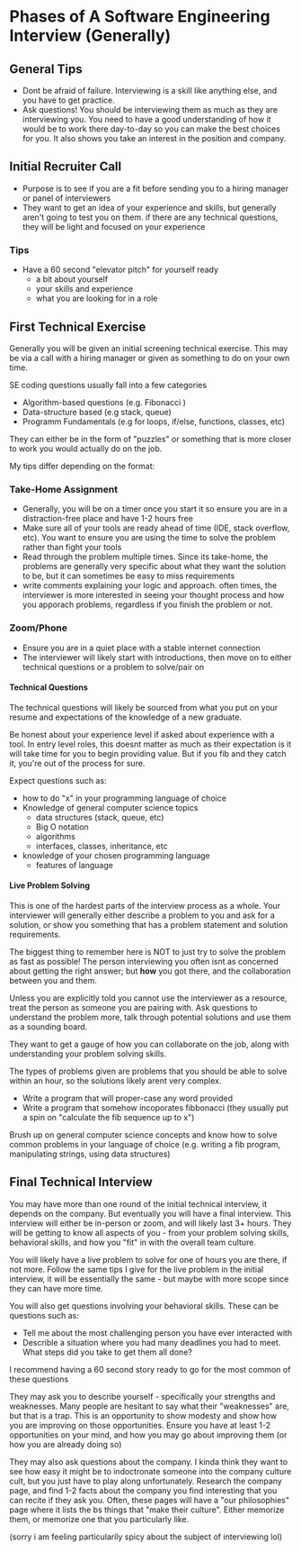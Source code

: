 # Phases of A Software Engineering Interview (Generally)

## General Tips
- Dont be afraid of failure. Interviewing is a skill like anything else, and you have to get practice.
- Ask questions! You should be interviewing them as much as they are interviewing you. You need to have a good understanding of how it would be to work there day-to-day so you can make the best choices for you. It also shows you take an interest in the position and company.

## Initial Recruiter Call

- Purpose is to see if you are a fit before sending you to a hiring manager or panel of interviewers
- They want to get an idea of your experience and skills, but generally aren't going to test you on them. if there are any technical questions, they will be light and focused on your experience

### Tips

- Have a 60 second "elevator pitch" for yourself ready
    - a bit about yourself
    - your skills and experience
    - what you are looking for in a role

## First Technical Exercise

Generally you will be given an initial screening technical exercise. This may be via a call with a hiring manager or given as something to do on your own time.

SE coding questions usually fall into a few categories

- Algorithm-based questions (e.g. Fibonacci )
- Data-structure based (e.g stack, queue)
- Programm Fundamentals (e.g for loops, if/else, functions, classes, etc)

They can either be in the form of "puzzles" or something that is more closer to work you would actually do on the job.

My tips differ depending on the format:

### Take-Home Assignment

- Generally, you will be on a timer once you start it so ensure you are in a distraction-free place and have 1-2 hours free
- Make sure all of your tools are ready ahead of time (IDE, stack overflow, etc). You want to ensure you are using the time to solve the problem rather than fight your tools
- Read through the problem multiple times. Since its take-home, the problems are generally very specific about what they want the solution to be, but it can sometimes be easy to miss requirements
- write comments explaining your logic and approach. often times, the interviewer is more interested in seeing your thought process and how you apporach problems, regardless if you finish the problem or not.

### Zoom/Phone

- Ensure you are in a quiet place with a stable internet connection
- The interviewer will likely start with introductions, then move on to either technical questions or a problem to solve/pair on

#### Technical Questions

The technical questions will likely be sourced from what you put on your resume and expectations of the knowledge of a new graduate. 

Be honest about your experience level if asked about experience with a tool. In entry level roles, this doesnt matter as much as their expectation is it will take time for you to begin providing value. But if you fib and they catch it, you're out of the process for sure.

Expect questions such as:

- how to do "x" in your programming language of choice
- Knowledge of general computer science topics
    - data structures (stack, queue, etc)
    - Big O notation
    - algorithms
    - interfaces, classes, inheritance, etc
- knowledge of your chosen programming language
    - features of language

#### Live Problem Solving

This is one of the hardest parts of the interview process as a whole. Your interviewer will generally either describe a problem to you and ask for a solution, or show you something that has a problem statement and solution requirements.

The biggest thing to remember here is NOT to just try to solve the problem as fast as possible! The person interviewing you often isnt as concerned about getting the right answer; but **how** you got there, and the collaboration between you and them.

Unless you are explicitly told you cannot use the interviewer as a resource, treat the person as someone you are pairing with. Ask questions to understand the problem more, talk through potential solutions and use them as a sounding board.

They want to get a gauge of how you can collaborate on the job, along with understanding your problem solving skills.

The types of problems given are problems that you should be able to solve within an hour, so the solutions likely arent very complex.

- Write a program that will proper-case any word provided
- Write a program that somehow incoporates fibbonacci (they usually put a spin on "calculate the fib sequence up to x")

Brush up on general computer science concepts and know how to solve common problems in your language of choice (e.g. writing a fib program, manipulating strings, using data structures)

## Final Technical Interview

You may have more than one round of the initial technical interview, it depends on the company. But eventually you will have a final interview. This interview will either be in-person or zoom, and will likely last 3+ hours. They will be getting to know all aspects of you - from your problem solving skills, behavioral skills, and how you "fit" in with the overall team culture.

You will likely have a live problem to solve for one of hours you are there, if not more. Follow the same tips I give for the live problem in the initial interview, it will be essentially the same - but maybe with more scope since they can have more time.

You will also get questions involving your behavioral skills. These can be questions such as:

- Tell me about the most challenging person you have ever interacted with
- Describle a situation where you had many deadlines you had to meet. What steps did you take to get them all done?

I recommend having a 60 second story ready to go for the most common of these questions

They may ask you to describe yourself - specifically your strengths and weaknesses. Many people are hesitant to say what their "weaknesses" are, but that is a trap. This is an opportunity to show modesty and show how you are improving on those opportunities. Ensure you have at least 1-2 opportunities on your mind, and how you may go about improving them (or how you are already doing so)

They may also ask questions about the company. I kinda think they want to see how easy it might be to indoctronate someone into the company culture cult, but you just have to play along unfortunately. Research the company page, and find 1-2 facts about the company you find interesting that you can recite if they ask you. Often, these pages will have a "our philosophies" page where it lists the bs things that "make their culture". Either memorize them, or memorize one that you particularly like.

(sorry i am feeling particularily spicy about the subject of interviewing lol)
